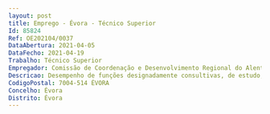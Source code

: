 ```yaml
--- 
layout: post
title: Emprego - Évora - Técnico Superior
Id: 85824
Ref: OE202104/0037
DataAbertura: 2021-04-05
DataFecho: 2021-04-19
Trabalho: Técnico Superior
Empregador: Comissão de Coordenação e Desenvolvimento Regional do Alentejo
Descricao: Desempenho de funções designadamente consultivas, de estudo, planeamento, programação, avaliação e aplicação de métodos e processos de natureza técnica, que fundamentam e preparam a decisão no âmbito do ordenamento do território e conservação da natureza, planeamento urbanístico e biofísico e acompanhamento de instrumentos de gestão territorial. As funções terão especial incidência na análise, informação, elaboração de pareceres e acompanhamento de processos no âmbito do regime jurídico dos instrumentos de gestão territorial (RJIGT), do regime jurídico da Reserva Ecológica Nacional (RJREN), do regime jurídico da urbanização e da edificação (RJUE), análise do uso do solo com recurso a informação e sistemas de tratamento informáticos ou de outras atividades de apoio geral ou especializado nas áreas de atuação comuns, instrumentais e operativas do Serviço.
CodigoPostal: 7004-514 ÉVORA
Concelho: Évora
Distrito: Évora
--- 
```


